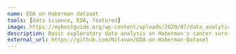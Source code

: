 ```yaml
---
name: EDA on Haberman dataset
tools: [data science, EDA, featured]
image: https://mybestguide.org/wp-content/uploads/2020/07/data_analytics_banner.png
description: Basic exploratory data analysis on Haberman's cancer survival dataset.
external_url: https://github.com/Nilavan/EDA-on-Haberman-Dataset
---
```


